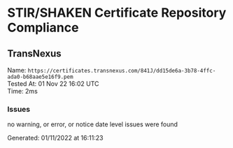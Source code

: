 # STIR/SHAKEN Certificate Repository Compliance

## TransNexus

Name: `https://certificates.transnexus.com/841J/dd15de6a-3b78-4ffc-ada0-b68aae5e16f9.pem`\
Tested At: 01 Nov 22 16:02 UTC\
Time: 2ms

### Issues

no warning, or error, or notice date level issues were found

Generated: 01/11/2022 at 16:11:23